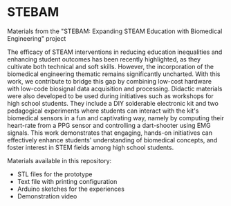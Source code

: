 # STEBAM
Materials from the "STEBAM: Expanding STEAM Education with Biomedical Engineering" project

The efficacy of STEAM interventions in reducing education inequalities and enhancing student outcomes has been recently highlighted, as they cultivate both technical and soft skills. However, the incorporation of the biomedical engineering thematic remains significantly uncharted. With this work, we contribute to bridge this gap by combining low-cost hardware with low-code biosignal data acquisition and processing. Didactic materials were also developed to be used during initiatives such as workshops for high school students. They include a DIY solderable electronic kit and two pedagogical experiments where students can interact with the kit's biomedical sensors in a fun and captivating way, namely by computing their heart-rate from a PPG sensor and controlling a dart-shooter using EMG signals. This work demonstrates that engaging, hands-on initiatives can effectively enhance students' understanding of biomedical concepts, and foster interest in STEM fields among high school students. 


Materials available in this repository:
- STL files for the prototype
- Text file with printing configuration
- Arduino sketches for the experiences
- Demonstration video
